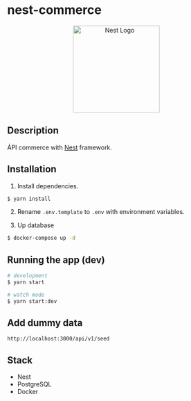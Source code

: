 # nest-commerce

<p align="center">
  <a href="http://nestjs.com/" target="blank"><img src="https://nestjs.com/img/logo-small.svg" width="200" alt="Nest Logo" /></a>
</p>

[circleci-image]: https://img.shields.io/circleci/build/github/nestjs/nest/master?token=abc123def456
[circleci-url]: https://circleci.com/gh/nestjs/nest


## Description

ÁPI commerce with [Nest](https://github.com/nestjs/nest) framework.

## Installation

1. Install dependencies.

```bash
$ yarn install
```

2. Rename `.env.template` to `.env` with environment variables.

3. Up database

```bash
$ docker-compose up -d
```

## Running the app (dev)

```bash
# development
$ yarn start

# watch mode
$ yarn start:dev
```

## Add dummy data
```
http://localhost:3000/api/v1/seed
```

## Stack

* Nest
* PostgreSQL
* Docker